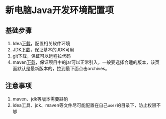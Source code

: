 # 新电脑Java开发环境配置项

## 基础步骤
1. Idea[下载](https://blog.idejihuo.com/)，配置相关软件环境
2. JDK[下载](https://www.oracle.com/sg/java/technologies/javase/javase8-archive-downloads.html)，保证基本的JDK可用
3. git下载，保证可以远程拉代码
4. maven[下载](https://maven.apache.org/download.cgi)，保证项目中的jar可以正常引入，一般要选择合适的版本，该页面默认是最新版本的，拉到最下面点击archives。


## 注意事项
1. maven、jdk等版本需要斟酌
2. idea工具、jdk、maven等文件尽可能配置在自己`user`的目录下，防止权限不够